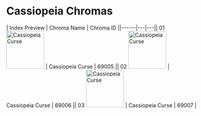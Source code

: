 # Cassiopeia Chromas

| Index  Preview | Chroma Name | Chroma ID ||------|---|---|| 01  <img src='https://raw.communitydragon.org/latest/plugins/rcp-be-lol-game-data/global/default/v1/champion-chroma-images/69/69005.png' alt='Cassiopeia Curse' width='100'> | Cassiopeia Curse | 69005 || 02  <img src='https://raw.communitydragon.org/latest/plugins/rcp-be-lol-game-data/global/default/v1/champion-chroma-images/69/69006.png' alt='Cassiopeia Curse' width='100'> | Cassiopeia Curse | 69006 || 03  <img src='https://raw.communitydragon.org/latest/plugins/rcp-be-lol-game-data/global/default/v1/champion-chroma-images/69/69007.png' alt='Cassiopeia Curse' width='100'> | Cassiopeia Curse | 69007 |